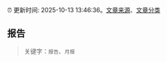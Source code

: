 :alarm_clock: 更新时间: 2025-10-13 13:46:36。[文章来源](/README.md)、[文章分类](/TAGS.md)

## 报告


> 关键字：`报告`、`月报`



